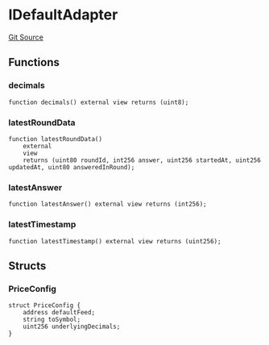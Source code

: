 # IDefaultAdapter
[Git Source](https://github.com/malda-protocol/malda-lending/blob/413dc9221d099e8e0b7a9a3f94769f4666aaf31b/src\interfaces\IDefaultAdapter.sol)


## Functions
### decimals


```solidity
function decimals() external view returns (uint8);
```

### latestRoundData


```solidity
function latestRoundData()
    external
    view
    returns (uint80 roundId, int256 answer, uint256 startedAt, uint256 updatedAt, uint80 answeredInRound);
```

### latestAnswer


```solidity
function latestAnswer() external view returns (int256);
```

### latestTimestamp


```solidity
function latestTimestamp() external view returns (uint256);
```

## Structs
### PriceConfig

```solidity
struct PriceConfig {
    address defaultFeed;
    string toSymbol;
    uint256 underlyingDecimals;
}
```


